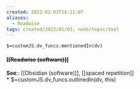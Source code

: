 ```yaml
---
created: 2022-01-03T14:11:07 
aliases:
  - Readwise
tags: created/2022/01/03, node/topic/tool
---
```

`$=customJS.dv_funcs.mentionedIn(dv)`

#### <s class="topic-title">[[Readwise (software)]]</s>


**See**:: [[Obsidian (software)]], [[spaced repetition]]
*`$=customJS.dv_funcs.outlinedIn(dv, this)
